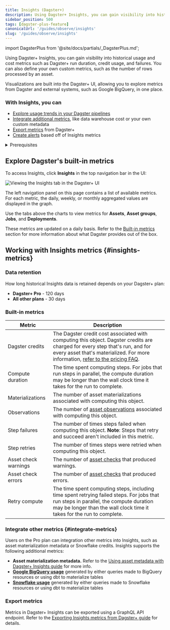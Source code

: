 ```yaml
---
title: Insights (Dagster+)
description: Using Dagster+ Insights, you can gain visibility into historical usage and cost metrics such as Dagster+ run duration, credit usage, and failures, and define your own custom metrics, such as the number of rows processed by an asset.
sidebar_position: 500
tags: [dagster-plus-feature]
canonicalUrl: '/guides/observe/insights'
slug: '/guides/observe/insights'
---
```


import DagsterPlus from '@site/docs/partials/\_DagsterPlus.md';

<DagsterPlus />

Using Dagster+ Insights, you can gain visibility into historical usage and cost metrics such as Dagster+ run duration, credit usage, and failures. You can also define your own custom metrics, such as the number of rows processed by an asset.

Visualizations are built into the Dagster+ UI, allowing you to explore metrics from Dagster and external systems, such as Google BigQuery, in one place.

### With Insights, you can

- [Explore usage trends in your Dagster pipelines](#explore-dagsters-built-in-metrics)
- [Integrate additional metrics](#integrate-metrics), like data warehouse cost or your own custom metadata
- [Export metrics](#export-metrics) from Dagster+
- [Create alerts](/guides/observe/alerts) based off of Insights metrics

<details>
  <summary>Prerequisites</summary>

To use Insights, you'll need a Dagster+ account.

</details>

## Explore Dagster's built-in metrics

To access Insights, click **Insights** in the top navigation bar in the UI:

![Viewing the Insights tab in the Dagster+ UI](/images/dagster-plus/features/insights/insights-tab.png)

The left navigation panel on this page contains a list of available metrics. For each metric, the daily, weekly, or monthly aggregated values are displayed in the graph.

Use the tabs above the charts to view metrics for **Assets**, **Asset groups**, **Jobs**, and **Deployments**.

These metrics are updated on a daily basis. Refer to the [Built-in metrics](#built-in-metrics) section for more information about what Dagster provides out of the box.

## Working with Insights metrics \{#insights-metrics}

### Data retention

How long historical Insights data is retained depends on your Dagster+ plan:

- **Dagster+ Pro** - 120 days
- **All other plans** - 30 days

### Built-in metrics

| Metric               | Description                                                                                                                                                                                                                                      |
| -------------------- | ------------------------------------------------------------------------------------------------------------------------------------------------------------------------------------------------------------------------------------------------ |
| Dagster credits      | The Dagster credit cost associated with computing this object. Dagster credits are charged for every step that's run, and for every asset that's materialized. For more information, [refer to the pricing FAQ](https://dagster.io/pricing#faq). |
| Compute duration     | The time spent computing steps. For jobs that run steps in parallel, the compute duration may be longer than the wall clock time it takes for the run to complete.                                                                               |
| Materializations     | The number of asset materializations associated with computing this object.                                                                                                                                                                      |
| Observations         | The number of [asset observations](/guides/build/assets/metadata-and-tags/asset-observations) associated with computing this object.                                                                                                             |
| Step failures        | The number of times steps failed when computing this object. **Note**: Steps that retry and succeed aren't included in this metric.                                                                                                              |
| Step retries         | The number of times steps were retried when computing this object.                                                                                                                                                                               |
| Asset check warnings | The number of [asset checks](/guides/test/asset-checks) that produced warnings.                                                                                                                                                                  |
| Asset check errors   | The number of [asset checks](/guides/test/asset-checks) that produced errors.                                                                                                                                                                    |
| Retry compute        | The time spent computing steps, including time spent retrying failed steps. For jobs that run steps in parallel, the compute duration may be longer than the wall clock time it takes for the run to complete.                                   |

### Integrate other metrics \{#integrate-metrics}

Users on the Pro plan can integration other metrics into Insights, such as asset materialization metadata or Snowflake credits. Insights supports the following additional metrics:

- **Asset materialization metadata.** Refer to the [Using asset metadata with Dagster+ Insights guide](/guides/observe/insights/asset-metadata) for more info.
- [**Google BigQuery usage**](/guides/observe/insights/google-bigquery) generated by either queries made to BigQuery resources or using dbt to materialize tables
- [**Snowflake usage**](/guides/observe/insights/snowflake) generated by either queries made to Snowflake resources or using dbt to materialize tables

### Export metrics

Metrics in Dagster+ Insights can be exported using a GraphQL API endpoint. Refer to the [Exporting Insights metrics from Dagster+ guide](/guides/observe/insights/export-metrics) for details.
